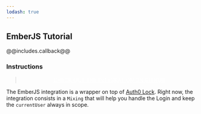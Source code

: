 ```yaml
---
lodash: true
---
```

## EmberJS Tutorial

@@includes.callback@@

### Instructions

<div class="package" style="text-align: center;">
  <blockquote>
    <a href="https://github.com/qboss/auth0-lock-ember" class="btn btn-lg btn-success btn-package" style="text-transform: uppercase; color: white">
      <span style="display: block">Check out the integration on Github</span>
    </a> 
  </blockquote>
</div>

The EmberJS integration is a wrapper on top of [Auth0 Lock](https://github.com/auth0/lock). Right now, the integration consists in a `Mixing` that will help you handle the Login and keep the `currentUser` always in scope.


